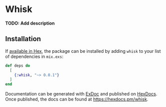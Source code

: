 # Whisk

**TODO: Add description**

## Installation

If [available in Hex](https://hex.pm/docs/publish), the package can be installed
by adding `whisk` to your list of dependencies in `mix.exs`:

```elixir
def deps do
  [
    {:whisk, "~> 0.0.1"}
  ]
end
```

Documentation can be generated with [ExDoc](https://github.com/elixir-lang/ex_doc)
and published on [HexDocs](https://hexdocs.pm). Once published, the docs can
be found at <https://hexdocs.pm/whisk>.

